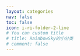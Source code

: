 ```yaml
---
layout: categories
nav: false
toc: false
icon: i-ri-folder-2-line
# You can custom title
# title: RainbowSky的小分类
# comment: false
---
```

